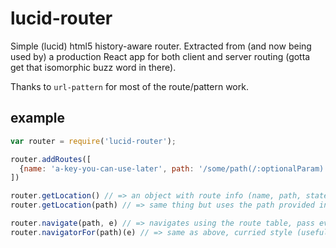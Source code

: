 # lucid-router

Simple (lucid) html5 history-aware router.  Extracted from (and now being used by) a production React app for both client and server routing (gotta get that isomorphic buzz word in there).

Thanks to `url-pattern` for most of the route/pattern work.

example
--------
```js
var router = require('lucid-router');

router.addRoutes([
  {name: 'a-key-you-can-use-later', path: '/some/path(/:optionalParam)', external: 'optional, set to `true` if you always want a full page load but still want to capture params on that page'}
])

router.getLocation() // => an object with route info (name, path, state)
router.getLocation(path) // => same thing but uses the path provided instead of the current location (useful for server stuff)

router.navigate(path, e) // => navigates using the route table, pass event if you want it cancelled for you
router.navigatorFor(path)(e) // => same as above, curried style (useful for event binding)
```
